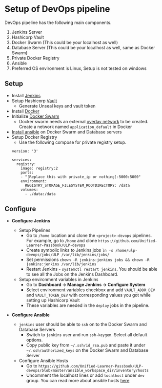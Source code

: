 # Setup of DevOps pipeline

DevOps pipeline has the following main components. 

1. Jenkins Server
2. Hashicorp Vault
3. Docker Swarm (This could be your localhost as well)
4. Database Server (This could be your localhost as well, same as Docker Swarm)
5. Private Docker Registry
6. Ansible
7. Preferred OS environment is Linux, Setup is not tested on windows

Setup
-------
- Install [Jenkins](https://www.jenkins.io/doc/book/installing/)
- Setup Hashicorp [Vault](https://developer.hashicorp.com/vault/tutorials/getting-started/getting-started-deploy) 
  - Generate Unseal keys and vault token
- Install [Docker](https://docs.docker.com/engine/install/ubuntu/) 
- Initialize [Docker Swarm](https://docs.docker.com/engine/reference/commandline/swarm_init/) 
  - Docker swarm needs an external [overlay network](https://docs.docker.com/network/overlay/) to be created. Create a network named `application_default` in Docker         
- [Install ansible](https://docs.ansible.com/ansible/latest/installation_guide/intro_installation.html) on Docker Swarm and Database servers
- Setup Docker Registry
  - Use the following compose for private registry setup. 
  ```
  version: '3'

  services:
    registry:
      image: registry:2
      ports:
      - "[Replace this with private_ip or nothing]:5000:5000"
      environment:
        REGISTRY_STORAGE_FILESYSTEM_ROOTDIRECTORY: /data
      volumes:
        - ./data:/data
  ```
  
Configure
----------
- **Configure Jenkins**
  - Setup Pipelines  
    - Go to `/home` location and clone the `<project>-devops` pipelines. For example, go to `/home` and clone `https://github.com/Unified-Learner-Passbook/ULP-devops`
    - Create symbolic links to Jenkins jobs `ln -s /home/ulp-devops/jobs/ULP /var/lib/jenkins/jobs/`
    - Set permissions `chown -R jenkins:jenkins jobs && chown -R jenkins:jenkins /var/lib/jenkins`
    - Restart Jenkins - `systemctl restart jenkins`. You should be able to see all the Jobs on the Jenkins Dashboard. 
  - Setup environment variables in Jenkins
    - Go to **Dashboard -> Manage Jenkins -> Configure System**
    - Select environment variables checkbox and add `VAULT_ADDR_DEV` and `VAULT_TOKEN_DEV` with corresponding values you got while setting up Hashicorp Vault
    - These variables are needed in the `deploy` jobs in the pipeline. 

- **Configure Ansible**
  - `jenkins` user should be able to `ssh` on to the Docker Swarm and Database Servers 
    - Switch to `jenkins` user and run `ssh-keygen`. Select all default options. 
    - Copy public key from `~/.ssh/id_rsa.pub` and paste it under `~/.ssh/authorized_keys` on the Docker Swarm and Database Server
  - Configure Ansible Hosts
    - Go to `https://github.com/Unified-Learner-Passbook/ULP-devops/blob/master/ansible_workspace_dir/inventory/hosts`  
    - Uncomment the localhost lines or add `localhost` under `dev` group. You can read more about ansible hosts [here](https://docs.ansible.com/ansible/latest/inventory_guide/intro_inventory.html) 

  
  
